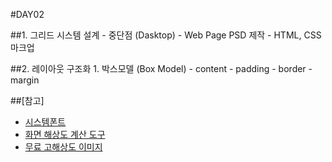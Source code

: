 #DAY02

##1. 그리드 시스템 설계
	- 중단점 (Dasktop)
	- Web Page PSD 제작
	- HTML, CSS 마크업

##2. 레이아웃 구조화
	1. 박스모델 (Box Model)
		- content
		- padding
		- border
		- margin

##[참고]
- [시스템폰트](https://fonts.google.com)
- [화면 해상도 계산 도구](http://hansune.com/apps/CalResolutions/)
- [무료 고해상도 이미지](https://unsplash.com/)